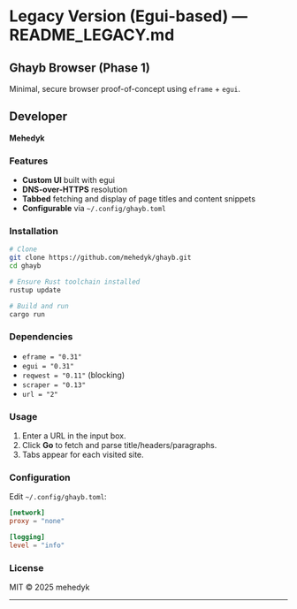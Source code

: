 # Legacy Version (Egui-based) — README\_LEGACY.md

## Ghayb Browser (Phase 1)

Minimal, secure browser proof-of-concept using `eframe` + `egui`.

## Developer
**Mehedyk**

### Features

* **Custom UI** built with egui
* **DNS-over-HTTPS** resolution
* **Tabbed** fetching and display of page titles and content snippets
* **Configurable** via `~/.config/ghayb.toml`

### Installation

```sh
# Clone
git clone https://github.com/mehedyk/ghayb.git
cd ghayb

# Ensure Rust toolchain installed
rustup update

# Build and run
cargo run
```

### Dependencies

* `eframe = "0.31"`
* `egui = "0.31"`
* `reqwest = "0.11"` (blocking)
* `scraper = "0.13"`
* `url = "2"`

### Usage

1. Enter a URL in the input box.
2. Click **Go** to fetch and parse title/headers/paragraphs.
3. Tabs appear for each visited site.

### Configuration

Edit `~/.config/ghayb.toml`:

```toml
[network]
proxy = "none"

[logging]
level = "info"
```

### License

MIT © 2025 mehedyk

---
